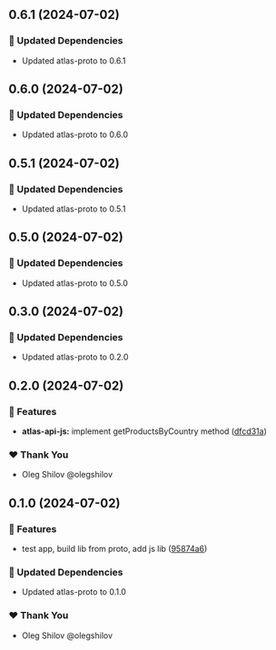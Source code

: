 ## 0.6.1 (2024-07-02)


### 🧱 Updated Dependencies

- Updated atlas-proto to 0.6.1

## 0.6.0 (2024-07-02)


### 🧱 Updated Dependencies

- Updated atlas-proto to 0.6.0

## 0.5.1 (2024-07-02)


### 🧱 Updated Dependencies

- Updated atlas-proto to 0.5.1

## 0.5.0 (2024-07-02)


### 🧱 Updated Dependencies

- Updated atlas-proto to 0.5.0

## 0.3.0 (2024-07-02)


### 🧱 Updated Dependencies

- Updated atlas-proto to 0.2.0

## 0.2.0 (2024-07-02)


### 🚀 Features

- **atlas-api-js:** implement getProductsByCountry method ([dfcd31a](https://github.com/redpill-research/atlas-js-client/commit/dfcd31a))


### ❤️  Thank You

- Oleg Shilov @olegshilov

## 0.1.0 (2024-07-02)


### 🚀 Features

- test app, build lib from proto, add js lib ([95874a6](https://github.com/redpill-research/atlas-js-client/commit/95874a6))


### 🧱 Updated Dependencies

- Updated atlas-proto to 0.1.0


### ❤️  Thank You

- Oleg Shilov @olegshilov